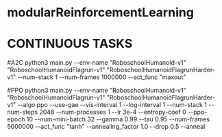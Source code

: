 # modularReinforcementLearning

# CONTINUOUS TASKS

#A2C
python3 main.py --env-name "RoboschoolHumanoid-v1" "RoboschoolHumanoidFlagrun-v1" "RoboschoolHumanoidFlagrunHarder-v1" --num-stack 1 --num-frames 1000000 --act_func "maxout"

#PPO
python3 main.py --env-name "RoboschoolHumanoid-v1" "RoboschoolHumanoidFlagrun-v1" "RoboschoolHumanoidFlagrunHarder-v1" --algo ppo --use-gae --vis-interval 1  --log-interval 1 --num-stack 1 --num-steps 2048 --num-processes 1 --lr 3e-4 --entropy-coef 0 --ppo-epoch 10 --num-mini-batch 32 --gamma 0.99 --tau 0.95 --num-frames 5000000 --act_func "tanh" --annealing_factor 1.0 --drop 0.5 --anneal
